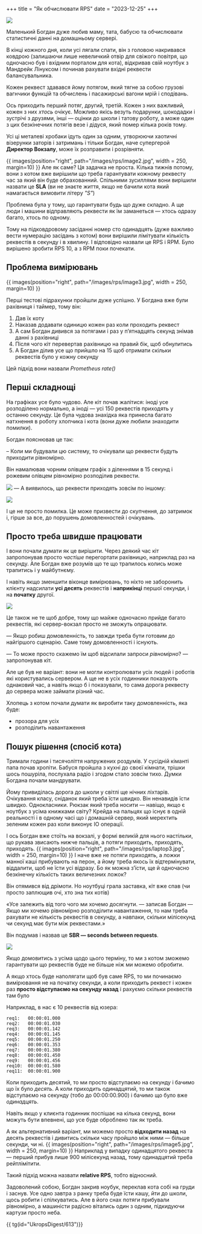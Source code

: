 
+++
title = "Як обчислювати RPS"
date = "2023-12-25"
+++

![](/images/rps/image1.webp)

Маленький Богдан дуже любив маму, тата, бабусю та обчислювати статистичні данні на домашньому сервері. 

В кінці кожного дня, коли усі лягали спати, він з головою накривався ковдрою (залишаючи лише невеличкий отвір для свіжого повітря, що одночасно був і вхідним порталом для кота), відкривав свій ноутбук з Мандрейк Лінуксом і починав рахувати вхідні реквести балансувальника. 

Кожен реквест здавався йому потягом, який тягне за собою грузові вагнчики функцій та обчислень і пасажирські вагони мрій і сподівань. 

Ось приходить перший потяг, другий, третій. Кожен з них важливий, кожен з них *хтось* очікує. Можливо якісь везуть подарунки, шокодадки і зустрічі з друзями, інші — оцінки до школи і татову роботу, а може один з цих безкінечних потягів везе і дідуся, який помер кілька років тому. 

Усі ці металеві хробаки ідуть один за одним, утворюючи хаотичні візерунки заторів і затримань і тільки Богдан, наче супергерой **Директор Вокзалу**, може їх розправити і розрівняти. 

{{ images(position="right", path="/images/rps/image2.jpg", width = 250, margin=10) }}
Але як саме? Ця задачка не проста. Кілька тижнів потому, вони з котом вже вирішили що треба гарантувати кожному реквесту час за який він буде обрахованний. Спільними зусиллями вони вирішили назвати це **SLA** (ви не знаєте життя, якщо не бачили кота який намагається вимовити літеру *"S"*) 


Проблема була у тому, що гарантувати будь що дуже складно. А ще люди і машини відправляють реквести як їм заманеться — хтось одразу багато, хтось по одному. 

Тому на підковдровому засіданні номер сто одинадцять (дуже важливо вести нумерацію засідань з котом) вони вирішили лімітувати кількість реквестів в секунду і в хвилину. І відповідно назвали це RPS і RPM. Було вирішено зробити RPS 10, а з RPM поки почекати. 

## Проблема вимірювань 
{{ images(position="right", path="/images/rps/image3.jpg", width = 250, margin=10) }}

Перші тестові підрахунки пройшли дуже успішно. У Богдана вже були рахівниця і таймер, тому він:
1. Дав їх коту
2. Наказав додавати одиницю кожен раз коли проходить реквест
3. А сам Богдан дивився за потягами і раз у п’ятнадцять секунд знімав данні з рахівниці 
4. Після чого кіт перевертав рахівницю на правий бік, щоб обнулитись
5. А Богдан ділив усе що прийшло на 15 щоб отримати скільки реквестів було у кожну секунду

Цей підхід вони назвали *Prometheus rate()* 


## Перші складнощі

На графіках усе було чудово. Але кіт почав жалітися: іноді усе розподілено нормально, а іноді — усі 150 реквестів приходять у останню секунду. Це була чудова знахідка яка принесла багато натхнення в роботу хлопчика і кота (вони дуже любили знаходити помилки). 

Богдан пояснював це так: 

– Коли ми будували цю систему, то очікували що реквести будуть приходити рівномірно.

Він намалював чорним олівцем графік з діленнями в 15 секунд і рожевим олівцем рівномірно розподілив реквести. 

![](/images/rps/graph_default.webp)
— А виявилось, що реквести приходять зовсім по іншому:

![](/images/rps/graph2.webp)

І це не просто помилка. Це може призвести до скупчення, до затримок і, гірше за все, до порушень домовленностей і очікувань. 

## Просто треба швидше працювати

І вони почали думати як це вирішити. Через деякий час кіт запропонував просто *частіше* перегортати рахівницю, наприклад раз на секунду. Але Богдан вже розумів що те що трапилось колись може трапитись і у майбутнєму.

І навіть якщо зменшити віконце вимірювань, то ніхто не заборонить клієнту надсилати **усі десять** реквестів і **наприкінці** першої секунди, і на **початку** другої. 

![](/images/rps/graph3.webp)

Це також не те щоб добре, тому що майже одночасно прийде багато реквестів, які сервер-вокзал просто не зможуть опрацювати.

— Якщо робиш домовленність, то завжди треба бути готовим до найгіршого сценарію. Саме тому домовленності і існують.  

— То може просто скажемо їм щоб відсилали запроси *рівномірно*? — запропонував кіт.

Але це був не варіант: вони не могли контролювати усіх людей і роботів які користувались сервером. А ще не в усіх годинники показують однаковий час, а навіть якщо б і показували, то сама дорога реквесту до сервера може займати різний час. 

Хлопець з котом почали думати як виробити таку домовленність, яка буде:
- прозора для усіх
- розподілить навантаження

## Пошук рішення (спосіб кота)

Тримали години і тисячоліття напружених роздумів. У сусідній кіманті папа почав хропіти. Бабуся пройшла з кухні до своєї кімнати, трішки шось пошуріла, послухала радіо і згодом стало зовсім тихо. 
Думки Богдана почали мандрувати. 

Йому привиділась дорога до школи у світлі ще нічних ліхтарів. Очікування класу, сніданок який треба їсти швидко. Він ненавидів їсти швидко. Однокласники. Рюкзак який треба носити — навіщо, якщо є ноутбук з усіма книжками світу? Крейда на пальцях що існує в одній реальності і в одному часі що і домашній сервер, який мерехтить зеленим кожен раз коли виконує IO операції.

І ось Богдан вже стоїть на вокзалі, у формі великій для нього настільки, що рукава звисають нижче пальців, а потяги приходить, приходять, приходять. {{ images(position="right", path="/images/rps/laptop3.jpg", width = 250, margin=10) }} І наче вже не потяги приходять, а ложки манної каші прибувають на перон, а йому треба якось їх відтермінувати, віддалити, щоб не їсти усі відразу. Бо як можна з’їсти, ще й одночасно безкінечну кількість таких величезних ложок?



Він отямився від дрімоти. Но ноутбуці грала заставка, кіт вже спав (чи просто заплющив очі, хто зна тих котів) 

«Усе залежить від того чого ми хочемо досягнути. — записав Богдан — Якщо ми хочемо рівномірно розподілити навантаження, то нам треба рахувати не кількість реквестів в секунду, а навпаки, скільки мілісекунд чи секунд має бути між реквестами.»


Він подумав і назвав це **SBR — seconds between requests**.


![](/images/rps/graph4.webp)

Якщо домовитись з усіма щодо цього терміну, то ми з котом зможемо гарантувати що реквестів буде не більше ніж ми можемо обробити. 

А якщо хтось буде наполягати щоб був саме RPS, то ми починаємо вимірювання не на початку секунди, а коли приходить реквест і кожен раз **просто відступаємо на секунду назад** і рахуємо скільки реквестів там було

Наприклад, в нас є 10 реквестів від юзера: 
```
req1:	00:00:01.000
req2:	00:00:01.030
req3:	00:00:01.142
req4:	00:00:01.145
req5:	00:00:01.250
req6:	00:00:01.353
req7:	00:00:01.380
req8:	00:00:01.450
req9:	00:00:01.456
req10:	00:00:01.580
req11:	00:00:01.900
```

Коли приходить десятий, то ми просто відступаємо на секунду і бачимо що їх було *десять*. А коли приходить одинадцятий, то ми також відступаємо на секунду (тобо до 00:00:00.900) і бачимо що було вже *одинадцять*. 

Навіть якщо у клиєнта годинник поспішає на кілька секунд, вони можуть бути впевнені, що усе буде оброблено так як треба. 

А як альтернативний варіант, ми можемо просто **відходити назад** на десять реквестів і дивитись скільки часу пройшло між ними — більше секунди, чи ні. 
{{ images(position="right", path="/images/rps/image5.jpg", width = 250, margin=10) }}
Наприклад у випадку одинадцятого реквеста — перший прибув лише 900 мілісекунд назад, тому одинадцятий треба рейтлімітити. 

Такий підхід можна назвати **relative RPS**, тобто відносний. 


Задоволений собою, Богдан закрив ноубук, переклав кота собі на груди і заснув. Усе одно завтра з ранку треба буде їсти кашу, йти до школи, щось робити і спілкуватись. Але в його снах потяги прибували рівномірно, а машиністи радісно вітались один з одним, підкидуючи картузи просто неба. 

{{ tg(id="UkropsDigest/613")}}


